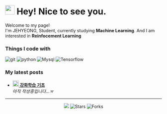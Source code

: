 <h1><img src="https://emojis.slackmojis.com/emojis/images/1531849430/4246/blob-sunglasses.gif?1531849430" width="30"/> Hey! Nice to see you.</h1>

<p>Welcome to my page! </br> I'm JEHYEONG, Student, currently studying <b>Machine Learning</b>. And I am interested in <b>Reinfocement Learning</b></p>
<h3>Things I code with</h3>
<p>
  <img alt="git" src="https://img.shields.io/badge/-Git-F05032?style=flat-square&logo=git&logoColor=white" />
  <img alt="python" src="https://img.shields.io/badge/-Python-3766AB?style=flat-square&logo=Python&logoColor=white" />
  <img alt="Mysql" src="https://img.shields.io/badge/-Mysql-FFBF00?style=flat-square&logo=Mysql&logoColor=black" />
  <img alt="Tensorflow" src="https://img.shields.io/badge/-Tensorflw-FE642E?style=flat-square&logo=Tensorflow&logoColor=white" />
</p>
<h3>My latest posts</h3>
<ul>
  <li><a href="https://sexymonster.github.io/reinforcement/2022/10/18/RL1.html"><b><img src="https://emojipedia-us.s3.dualstack.us-west-1.amazonaws.com/thumbs/240/apple/237/fire_1f525.png" width="20" alt="new" /> 강화학습 기초</b></a><br/><i>아직 작성중입니다...ㅠ</i></li>

</ul>

------------
<p align="center"><img src="https://github.com/thmsgbrt/thmsgbrt/workflows/README%20build/badge.svg" /> <img alt="Stars" src="https://img.shields.io/github/stars/thmsgbrt/thmsgbrt?style=flat-square&labelColor=343b41"/> <img alt="Forks" src="https://img.shields.io/github/forks/thmsgbrt/thmsgbrt?style=flat-square&labelColor=343b41"/></p>
